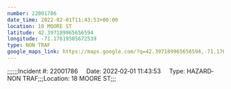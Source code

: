 ```yaml
---
number: 22001786
date_time: 2022-02-01T11:43:53+00:00
location: 18 MOORE ST
latitude: 42.397189965656594
longitude: -71.17619505672539
type: NON TRAF
google_maps_link: https://maps.google.com/?q=42.397189965656594,-71.17619505672539
---
```


;;;;;;Incident #: 22001786     Date: 2022‐02‐01 11:43:53     Type: HAZARD‐NON TRAF;;;Location: 18 MOORE ST;;;
